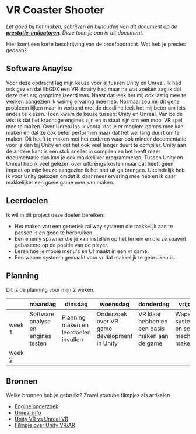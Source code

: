 # VR Coaster Shooter
*Let goed bij het maken, schrijven en bijhouden van dit document op de **[prestatie-indicatoren](https://drive.google.com/drive/folders/1y8l0Zr4E8b6gYJui_pSzQaoWr-gEr6JN?usp=sharing)**. Deze toon je aan in dit document.*

Hier komt een korte beschrijving van de proefopdracht. Wat heb je precies gedaan? 

## Software Anaylse 
Voor deze opdracht lag mijn keuze voor al tussen Unity en Unreal. Ik had ook gezien dat libGDX een VR librairy had maar na wat zoeken zag ik dat deze niet erg geoptimaliseerd was. Naast dat leek het mij ook lastig mee te werken aangezien ik weinig ervaring mee heb. Normaal zou mij dit gene probleem lijken maar in verband met de deadline leek het mij beter om iets andes te kiezen. Toen kwam de keuze tussen: Unity en Unreal. Van beide wist ik dat het krachtige engines zijn en in staat zijn om een mooi VR spel mee te maken. Over Unreal las ik vooral dat je er mooiere games mee kan maken en dat ze ook beter performen maar dat het wel lang duurt om te maken. Dit heeft te maken met het coderen waar ook minder documentatie voor is dan bij Unity en dat het ook veel langer duurt te compiler. Unity aan de andere kant is een stuk sneller in compilen en het heeft meer documentatie dus kan je ook makkelijker programmeren. Tussen Unity en Unreal heb ik veel gelezen over uitbrengs kosten maar dat heeft geen impact op mijn keuze aangezien ik het niet uit ga brengen. Uiteindelijk heb ik voor Unity gekozen omdat ik daar meer ervaring mee heb en ik daar makkelijker een goeie game mee kan maken.

## Leerdoelen
Ik wil in dit project deze doelen bereiken:
- Het maken van een generiek railway systeem die makkelijk aan te passen is en goed te herbruiken.
- Een enemy spawner die je kan instellen op het terrein en die ze spawnt gebaseerd op de positie van de player. 
- Leren hoe je mooie menu's en UI maakt in een vr game.
- Een wapen systeem gemaakt voor vr dat makkelijk te gebruiken is.

## Planning 
Dit is de planning voor mijn 2 weken.

| | maandag | dinsdag | woensdag | donderdag | vrijdag |
| --- | --- | --- | --- | --- | --- |
|week 1 | Software analyse en engines testen | Planning maken en leerdoelen invullen | Onderzoek over VR game development in Unity | VR klaar hebben en een basis maken aan de game | Wapen systeem en schiet mechanic maken|
|week 2 |

## Bronnen
Welke bronnen heb je gebruikt? Zowel youtube filmpjes als artikelen

- [Engine onderzoek](https://www.slant.co/topics/2202/~best-game-engines-for-virtual-reality-development)
- [Unreal info](https://www.newgenapps.com/blog/unreal-engine-review-pros-cons-suitability)
- [Unity VR vs Unreal VR](https://appreal-vr.com/blog/unity-or-unreal-best-vr-gaming-platforms/)
- [Filmpje over Unity VR/AR](https://unity3d.com/unity/features/multiplatform/vr-ar)
